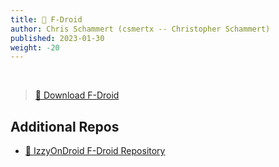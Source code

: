 ```yaml
---
title: 📱 F-Droid
author: Chris Schammert (csmertx -- Christopher Schammert)
published: 2023-01-30
weight: -20
---
```


<br />

> [🔗 Download F-Droid](https://f-droid.org/F-Droid.apk)

## Additional Repos

- [🔗 IzzyOnDroid F-Droid Repository](https://apt.izzysoft.de/fdroid/repo)